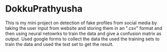 # DokkuPrathyusha
This is my mini project on detection of fake profiles from social media by taking the user input from website and storing them in an ".csv" format and then using neural netowrks to train the data and give a confusion matrix as output.
Used google forms to collect the data
the used the training sets to train the data and used the test set to get the result.
